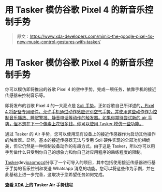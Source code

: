 # 用 Tasker 模仿谷歌 Pixel 4 的新音乐控制手势

> 原文：<https://www.xda-developers.com/mimic-the-google-pixel-4s-new-music-control-gestures-with-tasker/>

# 用 Tasker 模仿谷歌 Pixel 4 的新音乐控制手势

你可以模仿即将推出的谷歌 Pixel 4 的空中手势，完成一项任务，依靠手机的接近传感器来控制音乐等。

即将发布的谷歌 Pixel 4 的一大亮点是 [Soli 手势](https://www.xda-developers.com/google-pixel-4-aware-music-control-gestures-android-q/)。正如谷歌自己所详述的[，Pixel 4 将配备专用硬件，允许手机通过动作感应识别空气手势，并使用这些动作作为控制音乐播放、睡眠警报、静音电话等动作的触发器。如果你期待尝试新的 air 手势，但不想在下一个像素上花很多钱，你可以使用 Tasker 模仿一些功能。](https://www.xda-developers.com/google-pixel-4-face-unlock-soli-gestures/)

通过 Tasker 的 Air 手势，您可以使用现有设备上的接近传感器作为启动其他操作的触发器。显然，基本的接近传感器无法与专用 Soli 硬件实现的全部功能相媲美，但它仍然是一种控制设备动作的有趣方式。由于这是 Tasker，所以你可以用手势做什么只受到你自己的想象力和你自己对应用程序的熟练程度的限制。

[Tasker](https://play.google.com/store/apps/details?id=net.dinglisch.android.taskerm)dev[joaomgcd](https://forum.xda-developers.com/member.php?u=4805489)分享了一个可导入的项目，其中包括使用接近传感器进行基于手势的音乐控制和发送 Whatsapp 消息的功能。您可以将这些作为示例，并在此基础上进一步完善，这取决于您希望任务如何完成。

**[查看 XDA](https://forum.xda-developers.com/u/tasker-tips-tricks/project-air-gestures-to-control-phone-t3953275) 上的 Tasker Air 手势线程**